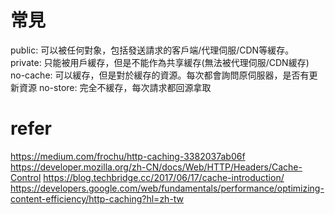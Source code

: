 # 常見
public: 可以被任何對象，包括發送請求的客戶端/代理伺服/CDN等緩存。
private: 只能被用戶緩存，但是不能作為共享緩存(無法被代理伺服/CDN緩存)
no-cache: 可以緩存，但是對於緩存的資源。每次都會詢問原伺服器，是否有更新資源
no-store: 完全不緩存，每次請求都回源拿取

# refer
https://medium.com/frochu/http-caching-3382037ab06f
https://developer.mozilla.org/zh-CN/docs/Web/HTTP/Headers/Cache-Control
https://blog.techbridge.cc/2017/06/17/cache-introduction/
https://developers.google.com/web/fundamentals/performance/optimizing-content-efficiency/http-caching?hl=zh-tw